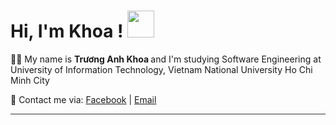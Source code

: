 <h1> Hi, I'm Khoa ! <img width="43px" src="https://i.imgur.com/mQpRWAK.png">  </img> </h1>

👨‍💻 My name is <b> Trương Anh Khoa </b> and I'm studying Software Engineering at University of Information Technology, Vietnam National University Ho Chi Minh City

📠 <span> Contact me via: </span> <a href="https://facebook.com/khoatruong.13">Facebook</a> |  <a href="mailto:anhkhoatqt11@gmail.com">Email</a>

<hr style="height:1px;border:none;color:#333;background-color:#333;" />

<!---
anhkhoatqt11/anhkhoatqt11 is a ✨ special ✨ repository because its `README.md` (this file) appears on your GitHub profile.
You can click the Preview link to take a look at your changes.
--->
 
